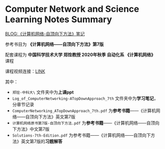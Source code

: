 # **Computer Network and Science Learning Notes Summary**
[BLOG:《计算机网络-自顶向下方法》笔记](https://gy23333.github.io/2020/03/16/%E3%80%8A%E8%AE%A1%E7%AE%97%E6%9C%BA%E7%BD%91%E7%BB%9C-%E8%87%AA%E9%A1%B6%E5%90%91%E4%B8%8B%E6%96%B9%E6%B3%95%E3%80%8B%E7%AC%94%E8%AE%B0/)


参考书目为 **《计算机网络——自顶向下方法》第7版**

配套课程为 **中国科学技术大学 郑烇教授 2020年秋季 自动化系 《计算机网络》** 课程

课程视频连接：[LINK](https://www.bilibili.com/video/BV1JV411t7ow/)

其中：

- `郑铨-中科大\` 文件夹中为**上课ppt**
- `Log_of_ComputerNetworking-ATopDownApproach_7th` 文件夹中为**学习笔记**，分章节记录
- `ComputerNetworking_ATopDownApproach_7th.pdf` 为**参考书籍**——《计算机网络——自顶向下方法》英文第7版
- `计算机网络原书第7版-自顶向下方法.pdf` 为**参考书籍**——《计算机网络——自顶向下方法》中文第7版
- `Solutions-7th-Edition.pdf` 为参考书籍——《计算机网络——自顶向下方法》英文第7版的**习题解答**